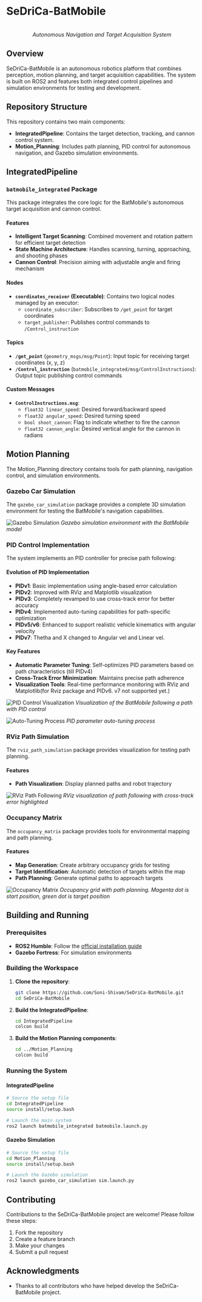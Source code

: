 # SeDriCa-BatMobile

<p align="center">
  <br>
  <em>Autonomous Navigation and Target Acquisition System</em>
</p>

## Overview

SeDriCa-BatMobile is an autonomous robotics platform that combines perception, motion planning, and target acquisition capabilities. The system is built on ROS2 and features both integrated control pipelines and simulation environments for testing and development.

## Repository Structure

This repository contains two main components:

- **IntegratedPipeline**: Contains the target detection, tracking, and cannon control system.
- **Motion_Planning**: Includes path planning, PID control for autonomous navigation, and Gazebo simulation environments.

## IntegratedPipeline

### `batmobile_integrated` Package

This package integrates the core logic for the BatMobile's autonomous target acquisition and cannon control.

#### Features

- **Intelligent Target Scanning**: Combined movement and rotation pattern for efficient target detection
- **State Machine Architecture**: Handles scanning, turning, approaching, and shooting phases
- **Cannon Control**: Precision aiming with adjustable angle and firing mechanism

#### Nodes

- **`coordinates_receiver` (Executable)**: Contains two logical nodes managed by an executor:
  - `coordinate_subscriber`: Subscribes to `/get_point` for target coordinates
  - `target_publisher`: Publishes control commands to `/Control_instruction`

#### Topics

- **`/get_point`** (`geometry_msgs/msg/Point`): Input topic for receiving target coordinates (x, y, z)
- **`/Control_instruction`** (`batmobile_integrated/msg/ControlInstructions`): Output topic publishing control commands

#### Custom Messages

- **`ControlInstructions.msg`**:
  - `float32 linear_speed`: Desired forward/backward speed
  - `float32 angular_speed`: Desired turning speed
  - `bool shoot_cannon`: Flag to indicate whether to fire the cannon
  - `float32 cannon_angle`: Desired vertical angle for the cannon in radians

## Motion Planning

The Motion_Planning directory contains tools for path planning, navigation control, and simulation environments.

### Gazebo Car Simulation

The `gazebo_car_simulation` package provides a complete 3D simulation environment for testing the BatMobile's navigation capabilities.

![Gazebo Simulation](docs/images/gazebo_simulation.png)
*Gazebo simulation environment with the BatMobile model*

### PID Control Implementation

The system implements an PID controller for precise path following:

#### Evolution of PID Implementation

- **PIDv1**: Basic implementation using angle-based error calculation
- **PIDv2**: Improved with RViz and Matplotlib visualization
- **PIDv3**: Completely revamped to use cross-track error for better accuracy
- **PIDv4**: Implemented auto-tuning capabilities for path-specific optimization
- **PIDv5/v6**: Enhanced to support realistic vehicle kinematics with angular velocity
- **PIDv7**: Thetha and X changed to Angular vel and Linear vel.

#### Key Features

- **Automatic Parameter Tuning**: Self-optimizes PID parameters based on path characteristics (till PIDv4)
- **Cross-Track Error Minimization**: Maintains precise path adherence
- **Visualization Tools**: Real-time performance monitoring with RViz and Matplotlib(for Rviz package and PIDv6. v7 not supported yet.)

![PID Control Visualization](docs/images/pid_visualization.png)
*Visualization of the BatMobile following a path with PID control*

![Auto-Tuning Process](docs/images/pid_tuning.png)
*PID parameter auto-tuning process*

### RViz Path Simulation

The `rviz_path_simulation` package provides visualization for testing path planning.

#### Features
- **Path Visualization**: Display planned paths and robot trajectory

![RViz Path Following](docs/images/rviz_path.png)
*RViz visualization of path following with cross-track error highlighted*

### Occupancy Matrix

The `occupancy_matrix` package provides tools for environmental mapping and path planning.

#### Features

- **Map Generation**: Create arbitrary occupancy grids for testing
- **Target Identification**: Automatic detection of targets within the map
- **Path Planning**: Generate optimal paths to approach targets

![Occupancy Matrix](docs/images/occupancy_matrix.png)
*Occupancy grid with path planning. Magenta dot is start position, green dot is target position*

## Building and Running

### Prerequisites

- **ROS2 Humble**: Follow the [official installation guide](https://docs.ros.org/en/humble/Installation.html)
- **Gazebo Fortress**: For simulation environments

### Building the Workspace

1. **Clone the repository**:
   ```bash
   git clone https://github.com/Soni-Shivam/SeDriCa-BatMobile.git
   cd SeDriCa-BatMobile
   ```

2. **Build the IntegratedPipeline**:
   ```bash
   cd IntegratedPipeline
   colcon build
   ```

3. **Build the Motion Planning components**:
   ```bash
   cd ../Motion_Planning
   colcon build
   ```

### Running the System

#### IntegratedPipeline

```bash
# Source the setup file
cd IntegratedPipeline
source install/setup.bash

# Launch the main system
ros2 launch batmobile_integrated batmobile.launch.py
```

#### Gazebo Simulation

```bash
# Source the setup file
cd Motion_Planning
source install/setup.bash

# Launch the Gazebo simulation
ros2 launch gazebo_car_simulation sim.launch.py
```
## Contributing

Contributions to the SeDriCa-BatMobile project are welcome! Please follow these steps:

1. Fork the repository
2. Create a feature branch
3. Make your changes
4. Submit a pull request

## Acknowledgments

- Thanks to all contributors who have helped develop the SeDriCa-BatMobile project.
